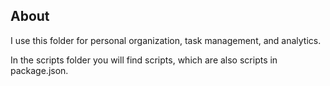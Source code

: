 ## About

I use this folder for personal organization, task management, and analytics.

In the scripts folder you will find scripts, which are also scripts in package.json.
